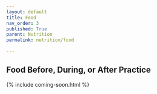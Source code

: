 ```yaml
---
layout: default
title: Food
nav_order: 3
published: True
parent: Nutrition
permalink: nutrition/food

---
```


## Food Before, During, or After Practice

{% include coming-soon.html %}
